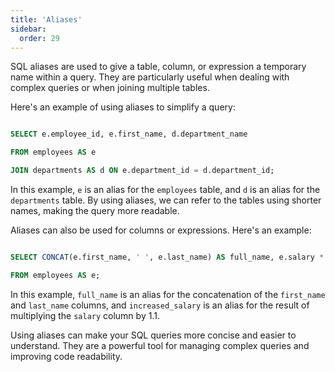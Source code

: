 ```yaml
---
title: 'Aliases'
sidebar:
  order: 29
---
```


 SQL aliases are used to give a table, column, or expression a temporary name within a query. They are particularly useful when dealing with complex queries or when joining multiple tables.



Here's an example of using aliases to simplify a query:



```sql

SELECT e.employee_id, e.first_name, d.department_name

FROM employees AS e

JOIN departments AS d ON e.department_id = d.department_id;

```



In this example, `e` is an alias for the `employees` table, and `d` is an alias for the `departments` table. By using aliases, we can refer to the tables using shorter names, making the query more readable.



Aliases can also be used for columns or expressions. Here's an example:



```sql

SELECT CONCAT(e.first_name, ' ', e.last_name) AS full_name, e.salary * 1.1 AS increased_salary

FROM employees AS e;

```



In this example, `full_name` is an alias for the concatenation of the `first_name` and `last_name` columns, and `increased_salary` is an alias for the result of multiplying the `salary` column by 1.1.



Using aliases can make your SQL queries more concise and easier to understand. They are a powerful tool for managing complex queries and improving code readability.
